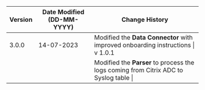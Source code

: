 | **Version** | **Date Modified (DD-MM-YYYY)** | **Change History**                          |
|-------------|--------------------------------|---------------------------------------------|
| 3.0.0       | 14-07-2023                     | Modified the **Data Connector** with improved onboarding instructions \| v 1.0.1
|             |                                | Modified the **Parser** to process the logs coming from Citrix ADC to Syslog table \|

